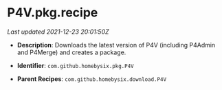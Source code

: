 # P4V.pkg.recipe

_Last updated 2021-12-23 20:01:50Z_

- **Description**: Downloads the latest version of P4V (including P4Admin and P4Merge) and creates a package.

- **Identifier**: `com.github.homebysix.pkg.P4V`

- **Parent Recipes**: `com.github.homebysix.download.P4V`
